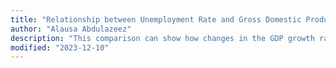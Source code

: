 ```yaml
---
title: "Relationship between Unemployment Rate and Gross Domestic Product"
author: "Alausa Abdulazeez"
description: "This comparison can show how changes in the GDP growth rate relate to changes in the unemployment rate."
modified: "2023-12-10"
---
```


<Table url="master_macroeconomics.csv" />
<br/>
<br/>
<LineChart data="master_macroeconomics.csv" title="Unemployment Rate vs Gross Domestic Product"  xAxis="Gross Domestic Product"
  yAxis="Unemployment Rate" 
  xAxisTimeUnit="month"
 />
